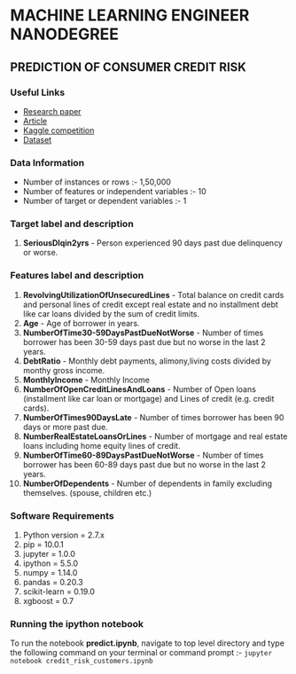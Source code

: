 # MACHINE LEARNING ENGINEER NANODEGREE
## PREDICTION OF CONSUMER CREDIT RISK
### Useful Links
* [Research paper](http://cs229.stanford.edu/proj2014/Marie-Laure%20Charpignon,%20Enguerrand%20Horel,%20Flora%20Tixier,%20Prediction%20of%20consumer%20credit%20risk.pdf)
* [Article](https://www.sciencedirect.com/science/article/pii/S095741741101342X?via%3Dihub)
* [Kaggle competition](https://www.kaggle.com/c/GiveMeSomeCredit)
* [Dataset](https://www.kaggle.com/c/GiveMeSomeCredit/data)

### Data Information
* Number of instances or rows :- 1,50,000
* Number of features or independent variables :- 10
* Number of target or dependent variables :- 1

### Target label and description
1. **SeriousDlqin2yrs** - Person experienced 90 days past due delinquency or worse.

### Features label and description
1. **RevolvingUtilizationOfUnsecuredLines** - Total balance on credit cards and personal lines of credit except real estate and no installment debt like car loans divided by the sum of credit limits.
2. **Age** - Age of borrower in years.
3. **NumberOfTime30-59DaysPastDueNotWorse** - Number of times borrower has been 30-59 days past due but no worse in the last 2 years.
4. **DebtRatio** - Monthly debt payments, alimony,living costs divided by monthy gross income.
5. **MonthlyIncome** - Monthly Income
6. **NumberOfOpenCreditLinesAndLoans** - Number of Open loans (installment like car loan or mortgage) and Lines of credit (e.g. credit cards).
7. **NumberOfTimes90DaysLate** - Number of times borrower has been 90 days or more past due.
8. **NumberRealEstateLoansOrLines** - Number of mortgage and real estate loans including home equity lines of credit.
9. **NumberOfTime60-89DaysPastDueNotWorse** - Number of times borrower has been 60-89 days past due but no worse in the last 2 years.
10. **NumberOfDependents** - Number of dependents in family excluding themselves. (spouse, children etc.)

### Software Requirements
1. Python version = 2.7.x
2. pip = 10.0.1
3. jupyter = 1.0.0
4. ipython = 5.5.0
4. numpy = 1.14.0
5. pandas = 0.20.3
6. scikit-learn = 0.19.0
7. xgboost = 0.7

### Running the ipython notebook
To run the notebook **predict.ipynb**, navigate to top level directory and type the following command on your terminal or command prompt :-
`jupyter notebook credit_risk_customers.ipynb`
